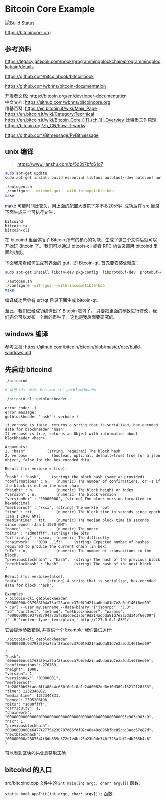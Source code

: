 Bitcoin Core Example
=====================================

[![Build Status](https://travis-ci.org/bitcoin/bitcoin.svg?branch=master)](https://travis-ci.org/bitcoin/bitcoin)

https://bitcoincore.org

## 参考资料  

https://legacy.gitbook.com/book/programmingblockchain/programmingblockchain/details

https://github.com/bitcoinbook/bitcoinbook

https://github.com/wbnns/bitcoin-documentation


开发者文档; https://bitcoin.org/en/developer-documentation   
中文文档: https://github.com/wbnns/bitcoincore.org  
维基百科: https://en.bitcoin.it/wiki/Main_Page  
https://en.bitcoin.it/wiki/Category:Technical  
https://en.bitcoin.it/wiki/Bitcoin_Core_0.11_(ch_1):_Overview
比特币工作原理: https://bitcoin.org/zh_CN/how-it-works  

https://github.com/Bitmessage/PyBitmessage



## unix 编译  

> https://www.jianshu.com/p/5d397bfc61d7   

```bash
sudo apt-get update
sudo apt-get install build-essential libtool autotools-dev autoconf automake libssl-dev libboost-all-dev libdb-dev libdb++-dev pkg-config libevent-dev git-core

./autogen.sh
./configure --without-gui --with-incompatible-bdb
make
```

make 可能时间比较久，用上面的配置大概花了差不多20分钟, 成功后在 src 目录下面生成三个可执行文件：  

    bitcoind
    bitcoin-tx
    bitcoin-cli

在 bitcoind 里面包括了 Bitcoin 所有的核心的功能，生成了这三个文件后就可以开始玩 Bitcoin 了。
我们可以通过 bitcoin-cli 或者 RPC 协议来调用 bitcoind 里面的功能。  

下面我来看如何生成有界面的 gui，即 Bitcoin-qt. 首先要安装依赖库：  

```bash
sudo apt-get install libqt4-dev pkg-config  libprotobuf-dev  protobuf-compiler

./autogen.sh
./configure -with-gui --with-incompatible-bdb
make
```

编译成功后会有 src/qt 目录下面生成 bitcoin-qt. 

至此，我们已经成功编译出了 Bitcoin 钱包了， 只要把里面的参数进行修改，我们完全可以发布一个新的币种了，这也是我后面要研究的。


## windows 编译  

参考文档: https://github.com/bitcoin/bitcoin/blob/master/doc/build-windows.md   

## 先启动 bitcoind 

```bash
./bitcoind  

# 运行 cli 命令: bitcoin-cli getblockheader

./bitcoin-cli getblockheader
```

    error code: -1
    error message:
    getblockheader "hash" ( verbose )

    If verbose is false, returns a string that is serialized, hex-encoded data for blockheader 'hash'.
    If verbose is true, returns an Object with information about blockheader <hash>.

    Arguments:
    1. "hash"          (string, required) The block hash
    2. verbose           (boolean, optional, default=true) true for a json object, false for the hex encoded data

    Result (for verbose = true):
    {
    "hash" : "hash",     (string) the block hash (same as provided)
    "confirmations" : n,   (numeric) The number of confirmations, or -1 if the block is not on the main chain
    "height" : n,          (numeric) The block height or index
    "version" : n,         (numeric) The block version
    "versionHex" : "00000000", (string) The block version formatted in hexadecimal
    "merkleroot" : "xxxx", (string) The merkle root
    "time" : ttt,          (numeric) The block time in seconds since epoch (Jan 1 1970 GMT)
    "mediantime" : ttt,    (numeric) The median block time in seconds since epoch (Jan 1 1970 GMT)
    "nonce" : n,           (numeric) The nonce
    "bits" : "1d00ffff", (string) The bits
    "difficulty" : x.xxx,  (numeric) The difficulty
    "chainwork" : "0000...1f3"     (string) Expected number of hashes required to produce the current chain (in hex)
    "nTx" : n,             (numeric) The number of transactions in the block.
    "previousblockhash" : "hash",  (string) The hash of the previous block
    "nextblockhash" : "hash",      (string) The hash of the next block
    }

    Result (for verbose=false):
    "data"             (string) A string that is serialized, hex-encoded data for block 'hash'.

    Examples:
    > bitcoin-cli getblockheader "00000000c937983704a73af28acdec37b049d214adbda81d7e2a3dd146f6ed09"
    > curl --user myusername --data-binary '{"jsonrpc": "1.0", "id":"curltest", "method": "getblockheader", "params": ["00000000c937983704a73af28acdec37b049d214adbda81d7e2a3dd146f6ed09"] }' -H 'content-type: text/plain;' http://127.0.0.1:8332/

它会提示参数错误, 并提供一个 Example, 我们尝试运行:  

```
./bitcoin-cli getblockheader "00000000c937983704a73af28acdec37b049d214adbda81d7e2a3dd146f6ed09"
```
    {
    "hash": "00000000c937983704a73af28acdec37b049d214adbda81d7e2a3dd146f6ed09",
    "confirmations": 276769,
    "height": 1000,
    "version": 1,
    "versionHex": "00000001",
    "merkleroot": "fe28050b93faea61fa88c4c630f0e1f0a1c24d0082dd0e10d369e13212128f33",
    "time": 1232346882,
    "mediantime": 1232344831,
    "nonce": 2595206198,
    "bits": "1d00ffff",
    "difficulty": 1,
    "chainwork": "000000000000000000000000000000000000000000000000000003e903e903e9",
    "nTx": 1,
    "previousblockhash": "0000000008e647742775a230787d66fdf92c46a48c896bfbc85cdc8acc67e87d",
    "nextblockhash": "00000000a2887344f8db859e372e7e4bc26b23b9de340f725afbf2edb265b4c6"
    }

可以看到区块的头信息获取正确.   

## bitcoind 的入口  

src/bitcoind.cpp 文件中的 `int main(int argc, char* argv[])` 函数.  

`static bool AppInit(int argc, char* argv[]);` 函数;   

